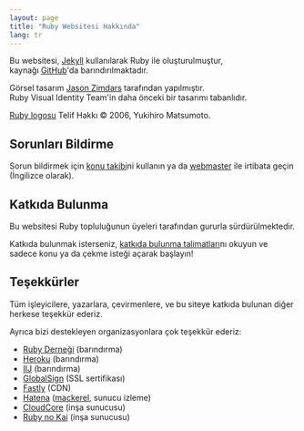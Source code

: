 ```yaml
---
layout: page
title: "Ruby Websitesi Hakkında"
lang: tr
---
```


Bu websitesi, [Jekyll][jekyll] kullanılarak Ruby ile oluşturulmuştur,<br>
kaynağı [GitHub][github-repo]'da barındırılmaktadır.

Görsel tasarım [Jason Zimdars][jzimdars] tarafından yapılmıştır.<br>
Ruby Visual Identity Team'in daha önceki bir tasarımı tabanlıdır.

[Ruby logosu][logo] Telif Hakkı &copy; 2006, Yukihiro Matsumoto.


## Sorunları Bildirme ##

Sorun bildirmek için [konu takibi][github-issues]ni kullanın ya da [webmaster][webmaster] ile irtibata geçin (İngilizce olarak).


## Katkıda Bulunma ##

Bu websitesi Ruby topluluğunun üyeleri tarafından gururla sürdürülmektedir.

Katkıda bulunmak isterseniz, [katkıda bulunma talimatları][github-wiki]nı okuyun ve sadece konu ya da çekme isteği açarak başlayın!


## Teşekkürler ##

Tüm işleyicilere, yazarlara, çevirmenlere, ve bu siteye katkıda bulunan diğer herkese teşekkür ederiz.

Ayrıca bizi destekleyen organizasyonlara çok teşekkür ederiz:

 * [Ruby Derneği][rubyassociation] (barındırma)
 * [Heroku][heroku] (barındırma)
 * [IIJ][iij] (barındırma)
 * [GlobalSign][globalsign] (SSL sertifikası)
 * [Fastly][fastly] (CDN)
 * [Hatena][hatena] ([mackerel][mackerel], sunucu izleme)
 * [CloudCore][cloudcore] (inşa sunucusu)
 * [Ruby no Kai][rubynokai] (inşa sunucusu)


[logo]: /tr/about/logo/
[webmaster]: mailto:webmaster@ruby-lang.org
[jekyll]: http://www.jekyllrb.com/
[jzimdars]: https://twitter.com/jasonzimdars
[github-repo]: https://github.com/ruby/www.ruby-lang.org/
[github-issues]: https://github.com/ruby/www.ruby-lang.org/issues
[github-wiki]: https://github.com/ruby/www.ruby-lang.org/wiki
[rubyassociation]: http://www.ruby.or.jp
[heroku]: https://www.heroku.com/
[iij]: http://www.iij.ad.jp
[globalsign]: https://www.globalsign.com
[fastly]: http://www.fastly.com
[hatena]: http://hatenacorp.jp/
[mackerel]: https://mackerel.io/
[cloudcore]: http://www.cloudcore.jp/?utm_source=ad&utm_medium=ad&utm_content=dev&utm_campaign=vps
[rubynokai]: http://ruby-no-kai.org/
